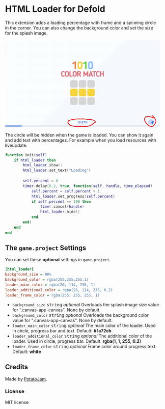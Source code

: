 # HTML Loader for Defold

This extension adds a loading percentage with frame and a spinning circle in the corner. You can also change the background color and set the size for the splash image.

![Example](docs/example.png)

The circle will be hidden when the game is loaded.
You can show it again and add text with percentages. For example when you load resources with liveupdate.

```lua
function init(self)
    if html_loader then
        html_loader.show()
        html_loader.set_text("Loading")

        self.percent = 0
        timer.delay(0.2, true, function(self, handle, time_elapsed)
            self.percent = self.percent + 1
            html_loader.set_progress(self.percent)
            if self.percent == 100 then
                timer.cancel(handle)
                html_loader.hide()
            end
        end)  
    end
end
```

## The `game.project` Settings

You can set these **optional** settings in `game.project`.

```ini
[html_loader]
background_size = 80%
background_color = rgba(255,255,255,1)
loader_main_color = rgba(26, 114, 235, 1)
loader_additional_color = rgba(26, 114, 235, 0.2)
loader_frame_color = rgba(255, 255, 255, 1)
```

* `background_size` <kbd>string</kbd> _optional_ Overloads the splash image size value for ".canvas-app-canvas". None by default.
* `background_color` <kbd>string</kbd> _optional_ Overloads the background color value for ".canvas-app-canvas". None by default.
* `loader_main_color` <kbd>string</kbd> _optional_ The main color of the loader. Used in circle, progress bar and text. Default: **#1a72eb**
* `loader_additional_color` <kbd>string</kbd> _optional_ The additional color of the loader. Used in circle, progress bar. Default: **rgba(1, 1, 255, 0.2)**
* `loader_frame_color` <kbd>string</kbd> _optional_ Frame color around progress text. Default: **white**

## Credits

Made by [PotatoJam](https://github.com/potatojam).

### License

MIT license
